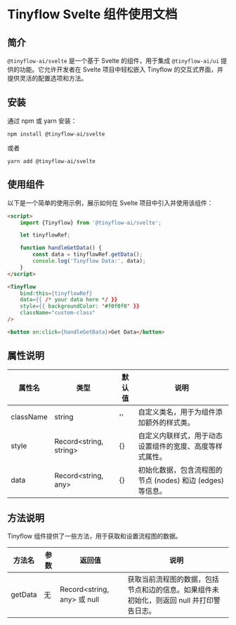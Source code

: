 
# Tinyflow Svelte 组件使用文档


## 简介
`@tinyflow-ai/svelte` 是一个基于 Svelte 的组件，用于集成 `@tinyflow-ai/ui` 提供的功能。它允许开发者在 Svelte 项目中轻松嵌入 Tinyflow 的交互式界面，并提供灵活的配置选项和方法。


## 安装

通过 npm 或 yarn 安装：


```shell
npm install @tinyflow-ai/svelte
```
或者
```shell
yarn add @tinyflow-ai/svelte
```


## 使用组件

以下是一个简单的使用示例，展示如何在 Svelte 项目中引入并使用该组件：


```html
<script>
    import {Tinyflow} from '@tinyflow-ai/svelte';

    let tinyflowRef;

    function handleGetData() {
        const data = tinyflowRef.getData();
        console.log('Tinyflow Data:', data);
    }
</script>

<Tinyflow
    bind:this={tinyflowRef}
    data={{ /* your data here */ }}
    style={{ backgroundColor: '#f0f0f0' }}
    className="custom-class"
/>

<button on:click={handleGetData}>Get Data</button>
```

## 属性说明
| 属性名 | 类型 | 默认值 | 说明 |
| --- | --- | --- | --- |
| className | string | '' | 自定义类名，用于为组件添加额外的样式类。 |
| style | Record<string, string> | {} | 自定义内联样式，用于动态设置组件的宽度、高度等样式属性。 |
| data | Record<string, any> | {} | 初始化数据，包含流程图的节点 (nodes) 和边 (edges) 等信息。 |


## 方法说明
Tinyflow 组件提供了一些方法，用于获取和设置流程图的数据。

| 方法名 | 参数 | 返回值                        | 说明 |
| --- | --- |----------------------------| --- |
| getData | 无 | Record<string, any> 或 null | 获取当前流程图的数据，包括节点和边的信息。如果组件未初始化，则返回 null 并打印警告日志。 |

